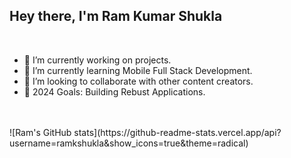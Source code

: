 ## Hey there, I'm Ram Kumar Shukla
<br>

- 🔭 I’m currently working on projects.
- 🌱 I’m currently learning Mobile Full Stack Development.
- :dancers: I’m looking to collaborate with other content creators.
- :goal_net: 2024 Goals: Building Rebust Applications.
<br>
<br>
![Ram's GitHub stats](https://github-readme-stats.vercel.app/api?username=ramkshukla&show_icons=true&theme=radical)
